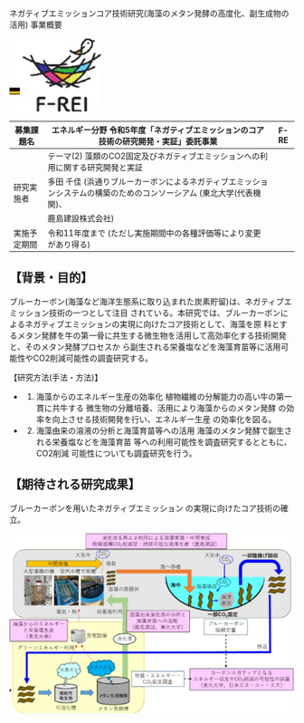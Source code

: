 ネガティブエミッションコア技術研究(海藻のメタン発酵の高度化、副生成物の活用) 事業概要

![](_page_0_Picture_1.jpeg)

| 募集課題名 | エネルギー分野 令和5年度「ネガティブエミッションのコア技術の研究開発・実証」委託事業 | F-RE |
| --- | --- | --- |
|  | テーマ(2) 藻類のCO2固定及びネガティブエミッションへの利用に関する研究開発と実証 |  |
| 研究実施者 | 多田 千佳 (浜通りブルーカーボンによるネガティブエミッションシステムの構築のためのコンソーシアム (東北大学(代表機関)、 |  |
|  | 鹿島建設株式会社) |  |
| 実施予定期間 | 令和11年度まで (ただし実施期間中の各種評価等により変更があり得る) |  |

## 【背景・目的】

ブルーカーボン(海藻など海洋生態系に取り込まれた炭素貯留)は、ネガティブエミッション技術の一つとして注目 されている。本研究では、ブルーカーボンによるネガティブエミッションの実現に向けたコア技術として、海藻を原 料とするメタン発酵を牛の第一骨に共生する微生物を活用して高効率化する技術開発と、そのメタン発酵プロセスか ら副生される栄養塩などを海藻育苗等に活用可能性やCO2削減可能性の調査研究する。

【研究方法(手法・方法)】

- 1. 海藻からのエネルギー生産の効率化
植物繊維の分解能力の高い牛の第一貫に共牛する 微生物の分離培養、活用により海藻からのメタン発酵 の効率を向上させる技術開発を行い、エネルギー生産 の効率化を図る。

- 2. 海藻由来の溶液の分析と海藻育苗等への活用
海藻のメタン発酵で副生される栄養塩などを海藻育苗 等への利用可能性を調査研究するとともに、CO2削減 可能性についても調査研究を行う。

## 【期待される研究成果】

ブルーカーボンを用いたネガティブエミッション の実現に向けたコア技術の確立。

![](_page_0_Figure_12.jpeg)

